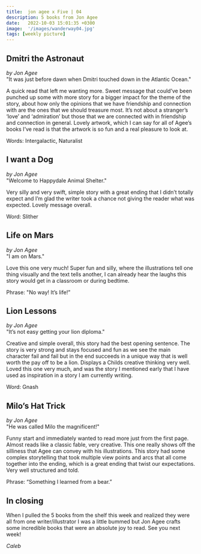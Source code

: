 ```yaml
---
title:  jon agee x Five | 04
description: 5 books from Jon Agee
date:   2022-10-03 15:01:35 +0300
image:  '/images/wanderway04.jpg'
tags: [weekly picture]
---
```


## Dmitri the Astronaut
*by Jon Agee* <br>
"It was just before dawn when Dmitri touched down in the Atlantic Ocean."

A quick read that left me wanting more. Sweet message that could’ve been punched up some with more story for a bigger impact for the theme of the story, about how only the opinions that we have friendship and connection with are the ones that we should treasure most. It’s not about a stranger’s ‘love’ and ‘admiration’ but those that we are connected with in friendship and connection in general. Lovely artwork, which I can say for all of Agee’s books I’ve read is that the artwork is so fun and a real pleasure to look at.

Words: Intergalactic, Naturalist


## I want a Dog
*by Jon Agee* <br>
"Welcome to Happydale Animal Shelter."

Very silly and very swift, simple story with a great ending that I didn’t totally expect and I’m glad the writer took a chance not giving the reader what was expected. Lovely message overall.

Word: Slither


## Life on Mars
*by Jon Agee* <br>
"I am on Mars."

Love this one very much! Super fun and silly, where the illustrations tell one thing visually and the text tells another, I can already hear the laughs this story would get in a classroom or during bedtime.

Phrase: "No way! It’s life!”


## Lion Lessons
*by Jon Agee* <br>
"It’s not easy getting your lion diploma."

Creative and simple overall, this story had the best opening sentence. The story is very strong and stays focused and fun as we see the main character fail and fail but in the end succeeds in a unique way that is well worth the pay off to be a lion. Displays a Childs creative thinking very well. Loved this one very much, and was the story I mentioned early that I have used as inspiration in a story I am currently writing.

Word: Gnash


## Milo’s Hat Trick
*by Jon Agee* <br>
"He was called Milo the magnificent!"

Funny start and immediately wanted to read more just from the first page. Almost reads like a classic fable, very creative. This one really shows off the silliness that Agee can convey with his illustrations. This story had some complex storytelling that took multiple view points and arcs that all come together into the ending, which is a great ending that twist our expectations. Very well structured and told.

Phrase: “Something I learned from a bear.”

## In closing <br>
When I pulled the 5 books from the shelf this week and realized they were all from one writer/illustrator I was a little bummed but Jon Agee crafts some incredible books that were an absolute joy to read. See you next week!

*Caleb*
